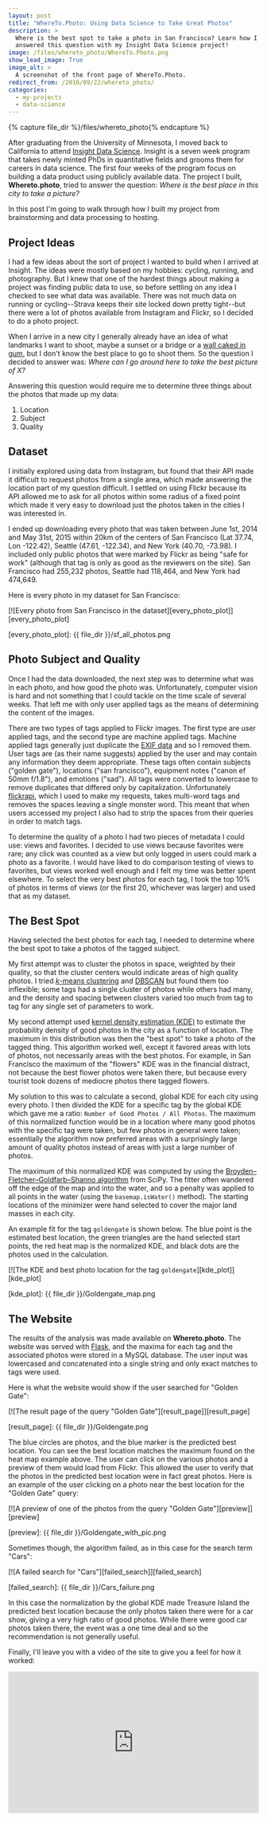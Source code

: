 ```yaml
---
layout: post
title: "WhereTo.Photo: Using Data Science to Take Great Photos"
description: >
  Where is the best spot to take a photo in San Francisco? Learn how I
  answered this question with my Insight Data Science project!
image: /files/whereto_photo/WhereTo.Photo.png
show_lead_image: True
image_alt: >
  A screenshot of the front page of WhereTo.Photo.
redirect_from: /2016/09/22/whereto_photo/
categories:
  - my-projects
  - data-science
---
```


{% capture file_dir %}/files/whereto_photo{% endcapture %}

After graduating from the University of Minnesota, I moved back to California
to attend [Insight Data Science][insight]. Insight is a seven week program
that takes newly minted PhDs in quantitative fields and grooms them for
careers in data science. The first four weeks of the program focus on building
a data product using publicly available data. The project I built,
**Whereto.photo**, tried to answer the question: _Where is the best place in
this city to take a picture?_

[insight]: https://www.insightdatascience.com/

In this post I'm going to walk through how I built my project from
brainstorming and data processing to hosting.

## Project Ideas

I had a few ideas about the sort of project I wanted to build when I arrived
at Insight. The ideas were mostly based on my hobbies: cycling, running, and
photography. But I knew that one of the hardest things about making a project
was finding public data to use, so before settling on any idea I checked to
see what data was available. There was not much data on running or
cycling--Strava keeps their site locked down pretty tight--but there were a
lot of photos available from Instagram and Flickr, so I decided to do a photo
project.

When I arrive in a new city I generally already have an idea of what landmarks
I want to shoot, maybe a sunset or a bridge or a [wall caked in gum][gumwall],
but I don't know the best place to go to shoot them. So the question I decided
to answer was: _Where can I go around here to take the best picture of X?_

[gumwall]: https://en.wikipedia.org/wiki/Gum_Wall

Answering this question would require me to determine three things about the
photos that made up my data:

1. Location
2. Subject
3. Quality

## Dataset

I initially explored using data from Instagram, but found that their API made
it difficult to request photos from a single area, which made answering the
location part of my question difficult. I settled on using Flickr because
its API allowed me to ask for all photos within some radius of a fixed point
which made it very easy to download just the photos taken in the cities I was
interested in.

I ended up downloading every photo that was taken between June 1st, 2014 and
May 31st, 2015 within 20km of the centers of San Francisco (Lat 37.74, Lon
-122.42), Seattle (47.61, -122.34), and New York (40.70, -73.98). I included
only public photos that were marked by Flickr as being "safe for work"
(although that tag is only as good as the reviewers on the site). San
Francisco had 255,232 photos, Seattle had 118,464, and New York had 474,649.

Here is every photo in my dataset for San Francisco:

[![Every photo from San Francisco in the dataset][every_photo_plot]][every_photo_plot]

[every_photo_plot]: {{ file_dir }}/sf_all_photos.png

## Photo Subject and Quality

Once I had the data downloaded, the next step was to determine what was in
each photo, and how good the photo was. Unfortunately, computer vision is hard
and not something that I could tackle on the time scale of several weeks. That
left me with only user applied tags as the means of determining the content of
the images.

There are two types of tags applied to Flickr images. The first type are user
applied tags, and the second type are machine applied tags. Machine applied
tags generally just duplicate the [EXIF data][exif] and so I removed them.
User tags are (as their name suggests) applied by the user and may contain any
information they deem appropriate. These tags often contain subjects ("golden
gate"), locations ("san francisco"), equipment notes ("canon ef 50mm f/1.8"),
and emotions ("sad"). All tags were converted to lowercase to remove
duplicates that differed only by capitalization. Unfortunately
[flickrapi][api], which I used to make my requests, takes multi-word tags and
removes the spaces leaving a single monster word. This meant that when users
accessed my project I also had to strip the spaces from their queries in order
to match tags.

[exif]: https://en.wikipedia.org/wiki/Exif
[api]: https://stuvel.eu/flickrapi-doc/

To determine the quality of a photo I had two pieces of metadata I could use:
views and favorites. I decided to use views because favorites were rare; any
click was counted as a view but only logged in users could mark a photo as a
favorite. I would have liked to do comparison testing of views to favorites,
but views worked well enough and I felt my time was better spent elsewhere. To
select the very best photos for each tag, I took the top 10% of photos in
terms of views (or the first 20, whichever was larger) and used that as my
dataset.

## The Best Spot

Having selected the best photos for each tag, I needed to determine where the
best spot to take a photos of the tagged subject.

My first attempt was to cluster the photos in space, weighted by their
quality, so that the cluster centers would indicate areas of high quality
photos. I tried [_k_-means clustering][kmeans] and [DBSCAN][dbscan] but found
them too inflexible; some tags had a single cluster of photos while others had
many, and the density and spacing between clusters varied too much from tag to
tag for any single set of parameters to work.

[kmeans]: https://en.wikipedia.org/wiki/K-means_clustering
[dbscan]: https://en.wikipedia.org/wiki/DBSCAN

My second attempt used [kernel density estimation (KDE)][kde] to estimate the
probability density of good photos in the city as a function of location. The
maximum in this distribution was then the "best spot" to take a photo of the
tagged thing. This algorithm worked well, except it favored areas with lots of
photos, not necessarily areas with the best photos. For example, in San
Francisco the maximum of the "flowers" KDE was in the financial distract, not
because the best flower photos were taken there, but because every tourist
took dozens of mediocre photos there tagged flowers.

[kde]: https://en.wikipedia.org/wiki/Kernel_density_estimation

My solution to this was to calculate a second, global KDE for each city using
every photo. I then divided the KDE for a specific tag by the global KDE which
gave me a ratio: `Number of Good Photos / All Photos`. The maximum of this
normalized function would be in a location where many good photos with the
specific tag were taken, but few photos in general were taken; essentially the
algorithm now preferred areas with a surprisingly large amount of quality
photos instead of areas with just a large number of photos.

The maximum of this normalized KDE was computed by using the
[Broyden–Fletcher–Goldfarb–Shanno algorithm][bfgs] from SciPy. The fitter
often wandered off the edge of the map and into the water, and so a penalty
was applied to all points in the water (using the `basemap.isWater()` method).
The starting locations of the minimizer were hand selected to cover the major
land masses in each city.

[bfgs]: https://en.wikipedia.org/wiki/Broyden%E2%80%93Fletcher%E2%80%93Goldfarb%E2%80%93Shanno_algorithm

An example fit for the tag `goldengate` is shown below. The blue point is the
estimated best location, the green triangles are the hand selected start
points, the red heat map is the normalized KDE, and black dots are the photos
used in the calculation.

[![The KDE and best photo location for the tag `goldengate`][kde_plot]][kde_plot]

[kde_plot]: {{ file_dir }}/Goldengate_map.png

## The Website

The results of the analysis was made available on **Whereto.photo**. The
website was served with [Flask][flask], and the maxima for
each tag and the associated photos were stored in a MySQL database. The user
input was lowercased and concatenated into a single string and only exact
matches to tags were used.

[flask]: http://flask.pocoo.org/

Here is what the website would show if the user searched for "Golden Gate":

[![The result page of the query "Golden Gate"][result_page]][result_page]

[result_page]: {{ file_dir }}/Goldengate.png

The blue circles are photos, and the blue marker is the predicted best
location. You can see the best location matches the maximum found on the
heat map example above. The user can click on the various photos and a preview
of them would load from Flickr. This allowed the user to verify that the
photos in the predicted best location were in fact great photos. Here is an
example of the user clicking on a photo near the best location for the "Golden
Gate" query:

[![A preview of one of the photos from the query "Golden Gate"][preview]][preview]

[preview]: {{ file_dir }}/Goldengate_with_pic.png 

Sometimes though, the algorithm failed, as in this case for the search term
"Cars":

[![A failed search for "Cars"][failed_search]][failed_search]

[failed_search]: {{ file_dir }}/Cars_failure.png

In this case the normalization by the global KDE made Treasure Island the
predicted best location because the only photos taken there were for a car
show, giving a very high ratio of good photos. While there were good car
photos taken there, the event was a one time deal and so the recommendation is
not generally useful.

Finally, I'll leave you with a video of the site to give you a feel for how it
worked:

<!-- WhereTo.Photo Example Youtube Video -->
<style>.embed-container { position: relative; padding-bottom: 56.25%; height: 0; overflow: hidden; max-width: 100%; } .embed-container iframe, .embed-container object, .embed-container embed { position: absolute; top: 0; left: 0; width: 100%; height: 100%; }</style><div class='embed-container'><iframe src='https://www.youtube.com/embed/RwkNma7sy2o' frameborder='0' allowfullscreen></iframe></div>
